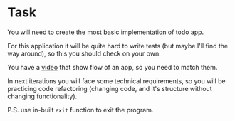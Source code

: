 # Task

You will need to create the most basic implementation of todo app.

For this application it will be quite hard to write tests (but maybe I'll find the way around),
so this you should check on your own.

You have a [video](https://youtu.be/hdfgFYSKZaw) that show flow of an app, so you need to match them.

In next iterations you will face some technical requirements,
so you will be practicing code refactoring (changing code, and it's structure without changing functionality).


P.S. use in-built `exit` function to exit the program.
